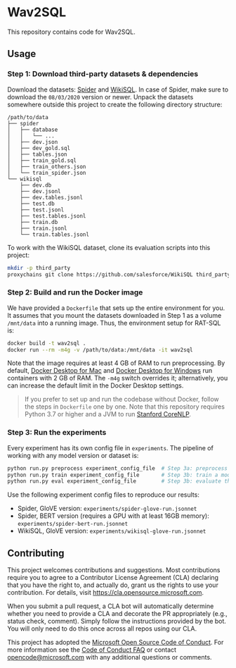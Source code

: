 # Wav2SQL

This repository contains code for Wav2SQL.



## Usage

### Step 1: Download third-party datasets & dependencies

Download the datasets: [Spider](https://yale-lily.github.io/spider) and [WikiSQL](https://github.com/salesforce/WikiSQL). In case of Spider, make sure to download the `08/03/2020` version or newer.
Unpack the datasets somewhere outside this project to create the following directory structure:
```
/path/to/data
├── spider
│   ├── database
│   │   └── ...
│   ├── dev.json
│   ├── dev_gold.sql
│   ├── tables.json
│   ├── train_gold.sql
│   ├── train_others.json
│   └── train_spider.json
└── wikisql
    ├── dev.db
    ├── dev.jsonl
    ├── dev.tables.jsonl
    ├── test.db
    ├── test.jsonl
    ├── test.tables.jsonl
    ├── train.db
    ├── train.jsonl
    └── train.tables.jsonl
```

To work with the WikiSQL dataset, clone its evaluation scripts into this project:
``` bash
mkdir -p third_party
proxychains git clone https://github.com/salesforce/WikiSQL third_party/wikisql
```

### Step 2: Build and run the Docker image

We have provided a `Dockerfile` that sets up the entire environment for you.
It assumes that you mount the datasets downloaded in Step 1 as a volume `/mnt/data` into a running image.
Thus, the environment setup for RAT-SQL is:
``` bash
docker build -t wav2sql .
docker run --rm -m4g -v /path/to/data:/mnt/data -it wav2sql
```
Note that the image requires at least 4 GB of RAM to run preprocessing.
By default, [Docker Desktop for Mac](https://hub.docker.com/editions/community/docker-ce-desktop-mac/) and [Docker Desktop for Windows](https://hub.docker.com/editions/community/docker-ce-desktop-windows) run containers with 2 GB of RAM.
The `-m4g` switch overrides it; alternatively, you can increase the default limit in the Docker Desktop settings.

> If you prefer to set up and run the codebase without Docker, follow the steps in `Dockerfile` one by one.
> Note that this repository requires Python 3.7 or higher and a JVM to run [Stanford CoreNLP](https://stanfordnlp.github.io/CoreNLP/).

### Step 3: Run the experiments

Every experiment has its own config file in `experiments`.
The pipeline of working with any model version or dataset is: 

``` bash
python run.py preprocess experiment_config_file  # Step 3a: preprocess the data
python run.py train experiment_config_file       # Step 3b: train a model
python run.py eval experiment_config_file        # Step 3b: evaluate the results
```

Use the following experiment config files to reproduce our results:

* Spider, GloVE version: `experiments/spider-glove-run.jsonnet`
* Spider, BERT version (requires a GPU with at least 16GB memory): `experiments/spider-bert-run.jsonnet`
* WikiSQL, GloVE version: `experiments/wikisql-glove-run.jsonnet`



## Contributing

This project welcomes contributions and suggestions.  Most contributions require you to agree to a
Contributor License Agreement (CLA) declaring that you have the right to, and actually do, grant us
the rights to use your contribution. For details, visit https://cla.opensource.microsoft.com.

When you submit a pull request, a CLA bot will automatically determine whether you need to provide
a CLA and decorate the PR appropriately (e.g., status check, comment). Simply follow the instructions
provided by the bot. You will only need to do this once across all repos using our CLA.

This project has adopted the [Microsoft Open Source Code of Conduct](https://opensource.microsoft.com/codeofconduct/).
For more information see the [Code of Conduct FAQ](https://opensource.microsoft.com/codeofconduct/faq/) or
contact [opencode@microsoft.com](mailto:opencode@microsoft.com) with any additional questions or comments.
